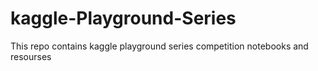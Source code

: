 # kaggle-Playground-Series
This repo contains kaggle playground series competition notebooks and resourses
